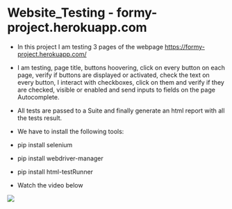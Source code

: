 # Website_Testing - formy-project.herokuapp.com 
- In this project I am testing 3 pages of the webpage https://formy-project.herokuapp.com/
- I am testing, page title, buttons hoovering, click on every button on each page, verify if buttons are displayed or activated, check the text on every button, I interact with checkboxes, click on them and verify if they are checked, visible or enabled and send inputs to fields on the page Autocomplete.
- All tests are passed to a Suite and finally generate an html report with all the tests result.
- We have to install the following tools:
- pip install selenium
- pip install webdriver-manager 
- pip install html-testRunner

- Watch the video below


[![](https://www.howtogeek.com/wp-content/uploads/2021/06/youtube_hero_1200x675.jpg?width=1198&trim=1,1&bg-color=000&pad=1,1)](https://youtu.be/oeOmknvCeqM)
